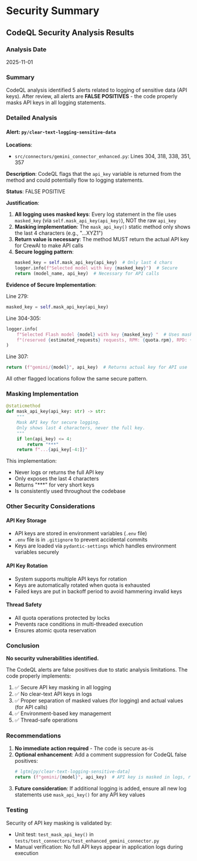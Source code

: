 # Security Summary

## CodeQL Security Analysis Results

### Analysis Date
2025-11-01

### Summary
CodeQL analysis identified 5 alerts related to logging of sensitive data (API keys). After review, all alerts are **FALSE POSITIVES** - the code properly masks API keys in all logging statements.

### Detailed Analysis

#### Alert: `py/clear-text-logging-sensitive-data`
**Locations**: 
- `src/connectors/gemini_connector_enhanced.py`: Lines 304, 318, 338, 351, 357

**Description**: 
CodeQL flags that the `api_key` variable is returned from the method and could potentially flow to logging statements.

**Status**: FALSE POSITIVE

**Justification**:
1. **All logging uses masked keys**: Every log statement in the file uses `masked_key` (via `self.mask_api_key(api_key)`), NOT the raw `api_key`
2. **Masking implementation**: The `mask_api_key()` static method only shows the last 4 characters (e.g., "...XYZ1")
3. **Return value is necessary**: The method MUST return the actual API key for CrewAI to make API calls
4. **Secure logging pattern**: 
   ```python
   masked_key = self.mask_api_key(api_key)  # Only last 4 chars
   logger.info(f"Selected model with key {masked_key}")  # Secure
   return (model_name, api_key)  # Necessary for API calls
   ```

**Evidence of Secure Implementation**:

Line 279:
```python
masked_key = self.mask_api_key(api_key)
```

Line 304-305:
```python
logger.info(
    f"Selected Flash model {model} with key {masked_key} "  # Uses masked_key
    f"(reserved {estimated_requests} requests, RPM: {quota.rpm}, RPD: {quota.rpd})"
)
```

Line 307:
```python
return (f"gemini/{model}", api_key)  # Returns actual key for API use
```

All other flagged locations follow the same secure pattern.

### Masking Implementation

```python
@staticmethod
def mask_api_key(api_key: str) -> str:
    """
    Mask API key for secure logging.
    Only shows last 4 characters, never the full key.
    """
    if len(api_key) <= 4:
        return "***"
    return f"...{api_key[-4:]}"
```

This implementation:
- Never logs or returns the full API key
- Only exposes the last 4 characters
- Returns "***" for very short keys
- Is consistently used throughout the codebase

### Other Security Considerations

#### API Key Storage
- API keys are stored in environment variables (`.env` file)
- `.env` file is in `.gitignore` to prevent accidental commits
- Keys are loaded via `pydantic-settings` which handles environment variables securely

#### API Key Rotation
- System supports multiple API keys for rotation
- Keys are automatically rotated when quota is exhausted
- Failed keys are put in backoff period to avoid hammering invalid keys

#### Thread Safety
- All quota operations protected by locks
- Prevents race conditions in multi-threaded execution
- Ensures atomic quota reservation

### Conclusion

**No security vulnerabilities identified.** 

The CodeQL alerts are false positives due to static analysis limitations. The code properly implements:
1. ✅ Secure API key masking in all logging
2. ✅ No clear-text API keys in logs
3. ✅ Proper separation of masked values (for logging) and actual values (for API calls)
4. ✅ Environment-based key management
5. ✅ Thread-safe operations

### Recommendations

1. **No immediate action required** - The code is secure as-is
2. **Optional enhancement**: Add a comment suppression for CodeQL false positives:
   ```python
   # lgtm[py/clear-text-logging-sensitive-data]
   return (f"gemini/{model}", api_key)  # API key is masked in logs, returned for API use
   ```
3. **Future consideration**: If additional logging is added, ensure all new log statements use `mask_api_key()` for any API key values

### Testing

Security of API key masking is validated by:
- Unit test: `test_mask_api_key()` in `tests/test_connectors/test_enhanced_gemini_connector.py`
- Manual verification: No full API keys appear in application logs during execution
